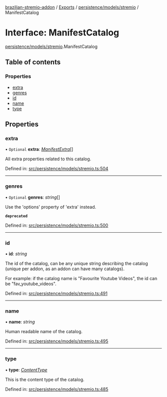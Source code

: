 [brazilian-stremio-addon](../README.md) / [Exports](../modules.md) / [persistence/models/stremio](../modules/persistence_models_stremio.md) / ManifestCatalog

# Interface: ManifestCatalog

[persistence/models/stremio](../modules/persistence_models_stremio.md).ManifestCatalog

## Table of contents

### Properties

- [extra](persistence_models_stremio.manifestcatalog.md#extra)
- [genres](persistence_models_stremio.manifestcatalog.md#genres)
- [id](persistence_models_stremio.manifestcatalog.md#id)
- [name](persistence_models_stremio.manifestcatalog.md#name)
- [type](persistence_models_stremio.manifestcatalog.md#type)

## Properties

### extra

• `Optional` **extra**: [*ManifestExtra*](persistence_models_stremio.manifestextra.md)[]

All extra properties related to this catalog.

Defined in: [src/persistence/models/stremio.ts:504](https://github.com/victorgveloso/MicoLeaoDubladoAPI/blob/9dfa6b5/src/persistence/models/stremio.ts#L504)

___

### genres

• `Optional` **genres**: *string*[]

Use the 'options' property of 'extra' instead.

**`deprecated`**

Defined in: [src/persistence/models/stremio.ts:500](https://github.com/victorgveloso/MicoLeaoDubladoAPI/blob/9dfa6b5/src/persistence/models/stremio.ts#L500)

___

### id

• **id**: *string*

The id of the catalog, can be any unique string describing the catalog (unique per addon, as an addon can have many catalogs).

For example: if the catalog name is "Favourite Youtube Videos", the id can be "fav_youtube_videos".

Defined in: [src/persistence/models/stremio.ts:491](https://github.com/victorgveloso/MicoLeaoDubladoAPI/blob/9dfa6b5/src/persistence/models/stremio.ts#L491)

___

### name

• **name**: *string*

Human readable name of the catalog.

Defined in: [src/persistence/models/stremio.ts:495](https://github.com/victorgveloso/MicoLeaoDubladoAPI/blob/9dfa6b5/src/persistence/models/stremio.ts#L495)

___

### type

• **type**: [*ContentType*](../modules/persistence_models_stremio.md#contenttype)

 This is the content type of the catalog.

Defined in: [src/persistence/models/stremio.ts:485](https://github.com/victorgveloso/MicoLeaoDubladoAPI/blob/9dfa6b5/src/persistence/models/stremio.ts#L485)
